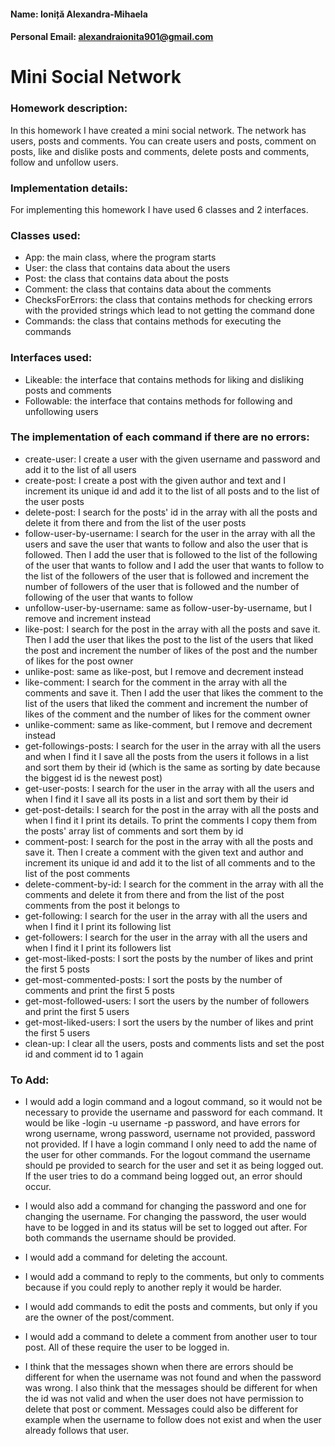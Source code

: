 #### Name: Ioniță Alexandra-Mihaela
#### Personal Email: alexandraionita901@gmail.com

# Mini Social Network

### Homework description:
In this homework I have created a mini social network. The network has users, 
posts and comments. You can create users and posts, comment on posts, like and
dislike posts and comments, delete posts and comments, follow and unfollow 
users.

### Implementation details:
For implementing this homework I have used 6 classes and 2 interfaces.

### Classes used:
- App: the main class, where the program starts
- User: the class that contains data about the users
- Post: the class that contains data about the posts
- Comment: the class that contains data about the comments
- ChecksForErrors: the class that contains methods for checking errors with 
the provided strings which lead to not getting the command done
- Commands: the class that contains methods for executing the commands

### Interfaces used:
- Likeable: the interface that contains methods for liking and disliking 
posts and comments
- Followable: the interface that contains methods for following and 
unfollowing users

### The implementation of each command if there are no errors:
- create-user: I create a user with the given username and password and add it 
to the list of all users
- create-post: I create a post with the given author and text and I increment 
its unique id and add it to the list of all posts and to the list of the 
user posts
- delete-post: I search for the posts' id in the array with all the posts and 
delete it from there and from the list of the user posts
- follow-user-by-username: I search for the user in the array with all the users
and save the user that wants to follow and also the user that is followed. 
Then I add the user that is followed to the list of the following of the user
that wants to follow and I add the user that wants to follow to the list of
the followers of the user that is followed and increment the number of 
followers of the user that is followed and the number of following of the user
that wants to follow
- unfollow-user-by-username: same as follow-user-by-username, but I remove 
and increment instead
- like-post: I search for the post in the array with all the posts and save it.
Then I add the user that likes the post to the list of the users that liked
the post and increment the number of likes of the post and the number of 
likes for the post owner
- unlike-post: same as like-post, but I remove and decrement instead
- like-comment: I search for the comment in the array with all the comments and
save it. Then I add the user that likes the comment to the list of the users
that liked the comment and increment the number of likes of the comment and
the number of likes for the comment owner
- unlike-comment: same as like-comment, but I remove and decrement instead
- get-followings-posts: I search for the user in the array with all the users
and when I find it I save all the posts from the users it follows in a list
and sort them by their id (which is the same as sorting by date because the 
biggest id is the newest post)
- get-user-posts: I search for the user in the array with all the users and 
when I find it I save all its posts in a list and sort them by their id
- get-post-details: I search for the post in the array with all the posts and
when I find it I print its details. To print the comments I copy them from 
the posts' array list of comments and sort them by id
- comment-post: I search for the post in the array with all the posts and 
save it. Then I create a comment with the given text and author and increment
its unique id and add it to the list of all comments and to the list of the
post comments
- delete-comment-by-id: I search for the comment in the array with all the 
comments and delete it from there and from the list of the post comments 
from the post it belongs to
- get-following: I search for the user in the array with all the users and 
when I find it I print its following list
- get-followers: I search for the user in the array with all the users and 
when I find it I print its followers list
- get-most-liked-posts: I sort the posts by the number of likes and print the
first 5 posts
- get-most-commented-posts: I sort the posts by the number of comments and
print the first 5 posts
- get-most-followed-users: I sort the users by the number of followers and
print the first 5 users
- get-most-liked-users: I sort the users by the number of likes and print the
first 5 users
- clean-up: I clear all the users, posts and comments lists and set the post 
id and comment id to 1 again

### To Add:
- I would add a login command and a logout command, so it would not be 
necessary to provide the username and password for each command. It would be 
like -login -u username -p password, and have errors for wrong username, 
wrong password, username not provided, password not provided. If I have a 
login command I only need to add the name of the user for other commands. 
For the logout command the username should pe provided to search for the 
user and set it as being logged out. If the user tries to do a command being 
logged out, an error should occur.
- I would also add a command for changing the password and one for changing 
the username. For changing the password, the user would have to be logged 
in and its status will be set to logged out after. For both commands the 
username should be provided.
- I would add a command for deleting the account.
- I would add a command to reply to the comments, but only to comments 
  because if 
you could reply to another reply it would be harder. 
- I would add commands to edit the posts and comments, but only if you are the 
owner of the post/comment.
- I would add a command to delete a comment from another user to tour post.
All of these require the user to be logged in.

- I think that the messages shown when there are errors should be different 
for when the username was not found and when the password was wrong. I also 
think that the messages should be different for when the id was not valid 
and when the user does not have permission to delete that post or comment. 
Messages could also be different for example when the username to follow 
does not exist and when the user already follows that user. 
